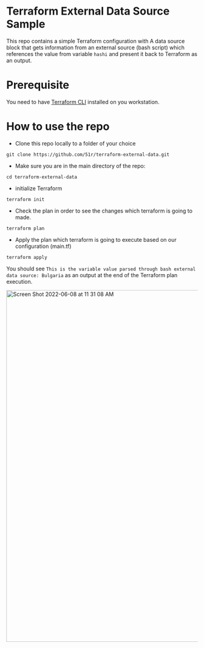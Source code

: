 # Terraform External Data Source Sample

This repo contains a simple Terraform configuration with A data source block that gets information from an external source (bash script) which references the value from variable `hashi` and present it back to Terraform as an output.

# Prerequisite
You need to have [Terraform CLI](https://learn.hashicorp.com/tutorials/terraform/install-cli) installed on you workstation. 

# How to use the repo

* Clone this repo locally to a folder of your choice
```
git clone https://github.com/51r/terraform-external-data.git
```

* Make sure you are in the main directory of the repo:
```
cd terraform-external-data
```

* initialize Terraform  
```
terraform init
```

* Check the plan in order to see the changes which terraform is going to made.
```
terraform plan
```

* Apply the plan which terraform is going to execute based on our configuration (main.tf)
```
terraform apply
```

You should see `This is the variable value parsed through bash external data source: Bulgaria` as an output at the end of the Terraform plan execution.

<img width="924" alt="Screen Shot 2022-06-08 at 11 31 08 AM" src="https://user-images.githubusercontent.com/52199951/172570422-2dc9c797-07ab-422c-8d82-8c9e3ffbb1b3.png">

